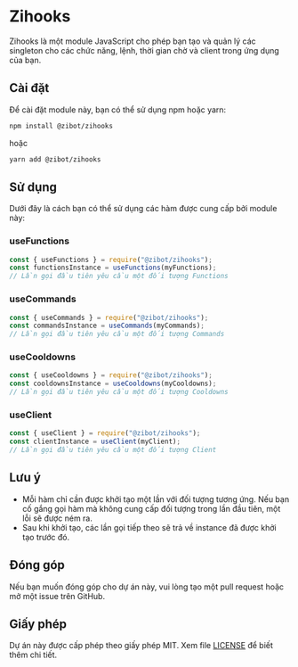 # Zihooks

Zihooks là một module JavaScript cho phép bạn tạo và quản lý các singleton cho các chức năng, lệnh, thời gian chờ và client trong
ứng dụng của bạn.

## Cài đặt

Để cài đặt module này, bạn có thể sử dụng npm hoặc yarn:

```bash
npm install @zibot/zihooks
```

hoặc

```bash
yarn add @zibot/zihooks
```

## Sử dụng

Dưới đây là cách bạn có thể sử dụng các hàm được cung cấp bởi module này:

### useFunctions

```javascript
const { useFunctions } = require("@zibot/zihooks");
const functionsInstance = useFunctions(myFunctions);
// Lần gọi đầu tiên yêu cầu một đối tượng Functions
```

### useCommands

```javascript
const { useCommands } = require("@zibot/zihooks");
const commandsInstance = useCommands(myCommands);
// Lần gọi đầu tiên yêu cầu một đối tượng Commands
```

### useCooldowns

```javascript
const { useCooldowns } = require("@zibot/zihooks");
const cooldownsInstance = useCooldowns(myCooldowns);
// Lần gọi đầu tiên yêu cầu một đối tượng Cooldowns
```

### useClient

```javascript
const { useClient } = require("@zibot/zihooks");
const clientInstance = useClient(myClient);
// Lần gọi đầu tiên yêu cầu một đối tượng Client
```

## Lưu ý

- Mỗi hàm chỉ cần được khởi tạo một lần với đối tượng tương ứng. Nếu bạn cố gắng gọi hàm mà không cung cấp đối tượng trong lần đầu
  tiên, một lỗi sẽ được ném ra.
- Sau khi khởi tạo, các lần gọi tiếp theo sẽ trả về instance đã được khởi tạo trước đó.

## Đóng góp

Nếu bạn muốn đóng góp cho dự án này, vui lòng tạo một pull request hoặc mở một issue trên GitHub.

## Giấy phép

Dự án này được cấp phép theo giấy phép MIT. Xem file [LICENSE](LICENSE) để biết thêm chi tiết.
